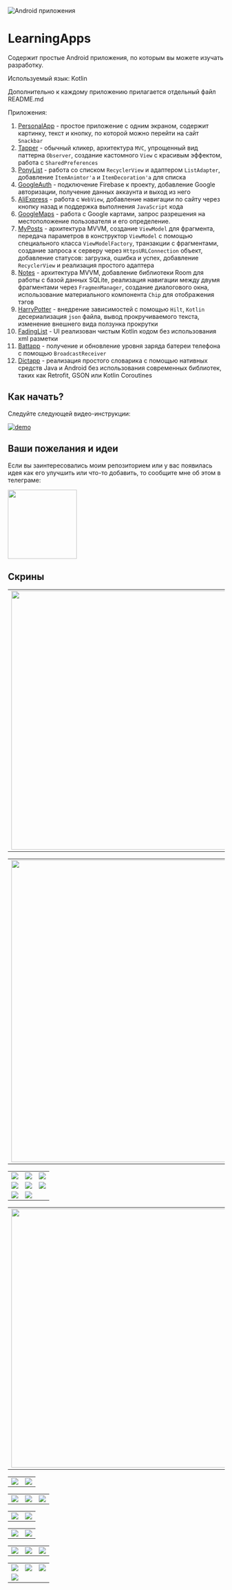 ![Android приложения](https://github.com/KiberneticWorm/LearningApps/blob/master/assets/logo.png)

# LearningApps

Содержит простые Android приложения, по которым вы можете изучать разработку.

Используемый язык: Kotlin

Дополнительно к каждому приложению прилагается отдельный файл README.md

Приложения:

1. [PersonalApp](https://github.com/KiberneticWorm/LearningApps/tree/master/PersonalApp) - простое приложение с одним экраном, содержит картинку, текст и кнопку, по которой можно перейти на сайт <code>Snackbar</code>
2. [Tapper](https://github.com/KiberneticWorm/LearningApps/tree/master/Tapper) - обычный кликер, архитектура <code>MVC</code>, упрощенный вид паттерна <code>Observer</code>, создание кастомного <code>View</code> с красивым эффектом, работа с <code>SharedPreferences</code>
3. [PonyList](https://github.com/KiberneticWorm/LearningApps/tree/master/PonyList) - работа со списком <code>RecyclerView</code> и адаптером <code>ListAdapter</code>, добавление <code>ItemAnimtor'а</code> и <code>ItemDecoration'а</code> для списка
4. [GoogleAuth](https://github.com/KiberneticWorm/LearningApps/tree/master/GoogleAuth) - подключение Firebase к проекту, добавление Google авторизации, получение данных аккаунта и выход из него 
5. [AliExpress](https://github.com/KiberneticWorm/LearningApps/tree/master/AliExpress) - работа с <code>WebView</code>, добавление навигации по сайту через кнопку назад и поддержка выполнения <code>JavaScript</code> кода 
6. [GoogleMaps](https://github.com/KiberneticWorm/LearningApps/tree/master/GoogleMaps) - работа с Google картами, запрос разрешения на местоположение пользователя и его определение.
7. [MyPosts](https://github.com/KiberneticWorm/LearningApps/tree/master/MyPosts) - архитектура MVVM, создание <code>ViewModel</code> для фрагмента, передача параметров в конструктор <code>ViewModel</code> с помощью специального класса <code>ViewModelFactory</code>, транзакции с фрагментами, создание запроса к серверу через <code>HttpsURLConnection</code> объект, добавление статусов: загрузка, ошибка и успех, добавление <code>RecyclerView</code> и реализация простого адаптера
8. [Notes](https://github.com/KiberneticWorm/LearningApps/tree/master/Notes) - архитектура MVVM, добавление библиотеки Room для работы с базой данных SQLite, реализация навигации между двумя фрагментами через <code>FragmenManager</code>, создание диалогового окна, использование материального компонента <code>Chip</code> для отображения тэгов
9. [HarryPotter](https://github.com/KiberneticWorm/LearningApps/tree/master/HarryPotter) - внедрение зависимостей с помощью <code>Hilt</code>, <code>Kotlin</code> десериализация <code>json</code> файла, вывод прокручиваемого текста, изменение внешнего вида ползунка прокрутки
10. [FadingList](https://github.com/KiberneticWorm/LearningApps/tree/master/FadingList) - UI реализован чистым Kotlin кодом без использования xml разметки
11. [Battapp](https://github.com/KiberneticWorm/LearningApps/tree/master/BatteryLevel) - получение и обновление уровня заряда батереи телефона с помощью <code>BroadcastReceiver</code>
12. [Dictapp](https://github.com/KiberneticWorm/LearningApps/tree/master/Dictapp) - реализация простого словарика с помощью нативных средств Java и Android без использования современных библиотек, таких как Retrofit, GSON или Kotlin Coroutines

## Как начать?

Следуйте следующей видео-инструкции:

[![demo](https://img.youtube.com/vi/B94pYHeTZ3k/0.jpg)](https://www.youtube.com/watch?v=B94pYHeTZ3k)

## Ваши пожелания и идеи

Если вы заинтересовались моим репозиторием или у вас появилась идея как его улучшить или что-то добавить, то сообщите мне об этом в телеграме:

<a href="https://t.me/little_twilly"><img src="https://avatars.mds.yandex.net/get-zen_doc/2359038/pub_60129a10f26bf62c167552bc_60129bd16e30ac5150b690b2/scale_1200" width=160 /></a>

## Скрины

<table>
  <tr>
    <td><img src="https://github.com/KiberneticWorm/LearningApps/blob/master/Tapper/screenshots/screen1.png" height="600px" /></td>
    <td><img src="https://github.com/KiberneticWorm/LearningApps/blob/master/Tapper/screenshots/screen2.gif" height="600px" /></td>
  </tr>
</table>

<table>
  <tr>
    <td><img src="https://github.com/KiberneticWorm/LearningApps/blob/master/PonyList/screens/screen1.png" height=700 /></td>
    <td><img src="https://github.com/KiberneticWorm/LearningApps/blob/master/PonyList/screens/screen2.png" height=700 /></td>
  </tr>
</table>

<table>
  <tr>
    <td><img src="https://github.com/KiberneticWorm/LearningApps/blob/master/Notes/screens/screen1.png" /></td>
    <td><img src="https://github.com/KiberneticWorm/LearningApps/blob/master/Notes/screens/screen2.png" /></td>
    <td><img src="https://github.com/KiberneticWorm/LearningApps/blob/master/Notes/screens/screen3.png" /></td>
  </tr>  
  <tr>
    <td><img src="https://github.com/KiberneticWorm/LearningApps/blob/master/Notes/screens/screen4.png" /></td>
    <td><img src="https://github.com/KiberneticWorm/LearningApps/blob/master/Notes/screens/screen50.png" /></td>
    <td><img src="https://github.com/KiberneticWorm/LearningApps/blob/master/Notes/screens/screen6.png" /></td>
  </tr>
  <tr>
    <td><img src="https://github.com/KiberneticWorm/LearningApps/blob/master/Notes/screens/screen7.png" /></td>
    <td><img src="https://github.com/KiberneticWorm/LearningApps/blob/master/Notes/screens/screen8.png" /></td>
    
  </tr>
</table> 

<table border="0">
  <tr style="border: none">
    <td style="border: none"><img src="https://github.com/KiberneticWorm/LearningApps/blob/master/PersonalApp/screenshots/screen1.png" height="600px" /></td>
    <td style="border: none"><img src="https://github.com/KiberneticWorm/LearningApps/blob/master/PersonalApp/screenshots/screen2.png" height="600px" /></td>
  </tr>
</table>

<table>
  <tr>
    <td><img src="https://github.com/KiberneticWorm/LearningApps/blob/master/GoogleAuth/screens/screen1.jpg" /></td>
    <td><img src="https://github.com/KiberneticWorm/LearningApps/blob/master/GoogleAuth/screens/screen2.jpg" /></td>
  </tr>  
</table>

<table>
  <tr>
    <td><img src="https://github.com/KiberneticWorm/LearningApps/blob/master/AliExpress/screens/screen1.png" /></td>
    <td><img src="https://github.com/KiberneticWorm/LearningApps/blob/master/AliExpress/screens/screen2.png" /></td>
    <td><img src="https://github.com/KiberneticWorm/LearningApps/blob/master/AliExpress/screens/screen3.png" /></td>
  </tr>  
</table>

<table>
  <tr>
    <td><img src="https://github.com/KiberneticWorm/LearningApps/blob/master/MyPosts/screens/screen10.png" /></td>
    <td><img src="https://github.com/KiberneticWorm/LearningApps/blob/master/MyPosts/screens/screen20.png" /></td>
  </tr>
</table>

<table>
  <tr>
    <td><img src="https://github.com/KiberneticWorm/LearningApps/blob/master/HarryPotter/screens/screen1.png" /></td>
    <td><img src="https://github.com/KiberneticWorm/LearningApps/blob/master/HarryPotter/screens/screen2.png" /></td>  
  </tr>  
</table>

<table>
  <tr>
    <td><img src="https://github.com/KiberneticWorm/LearningApps/blob/master/FadingList/screens/screen1.png"/></td>
    <td><img src="https://github.com/KiberneticWorm/LearningApps/blob/master/FadingList/screens/screen2.png"/></td>
    <td><img src="https://github.com/KiberneticWorm/LearningApps/blob/master/FadingList/screens/screen3.png"/></td>
  </tr>  
</table>

<table>
  <tr>
    <td><img src="https://github.com/KiberneticWorm/LearningApps/blob/master/Dictapp/screens/screen1.png" /></td>
    <td><img src="https://github.com/KiberneticWorm/LearningApps/blob/master/Dictapp/screens/screen2.png" /></td>
    <td><img src="https://github.com/KiberneticWorm/LearningApps/blob/master/Dictapp/screens/screen3.png" /></td>
  </tr>
  <tr>
    <td><img src="https://github.com/KiberneticWorm/LearningApps/blob/master/Dictapp/screens/screen4.png" /></td>
  </tr>
</table>

